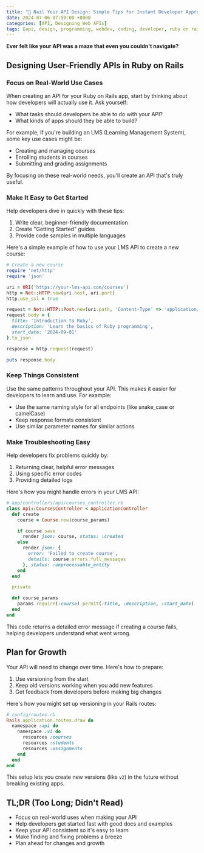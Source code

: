 ```yaml
---
title: "🎯 Nail Your API Design: Simple Tips for Instant Developer Approval"
date: 2024-07-06 07:50:00 +0000
categories: [API, Designing Web APIs]
tags: [api, design, programming, webdev, coding, developer, ruby on rails, backend, software, tech, tutorial, tips, best practices, code life, dev life, learn to code, api development, rest api, web development, software engineering, coding life, developer tips, programming life, coding tips, ruby, rails, beginners, intermediate, api design, ux]
---
```


**Ever felt like your API was a maze that even you couldn't navigate?**

## Designing User-Friendly APIs in Ruby on Rails

### Focus on Real-World Use Cases

When creating an API for your Ruby on Rails app, start by thinking about how developers will actually use it. Ask yourself:

- What tasks should developers be able to do with your API?
- What kinds of apps should they be able to build?

For example, if you're building an LMS (Learning Management System), some key use cases might be:

- Creating and managing courses
- Enrolling students in courses
- Submitting and grading assignments

By focusing on these real-world needs, you'll create an API that's truly useful.

### Make It Easy to Get Started

Help developers dive in quickly with these tips:
1. Write clear, beginner-friendly documentation
2. Create "Getting Started" guides
3. Provide code samples in multiple languages

Here's a simple example of how to use your LMS API to create a new course:

```rb
# Create a new course
require 'net/http'
require 'json'

uri = URI('https://your-lms-api.com/courses')
http = Net::HTTP.new(uri.host, uri.port)
http.use_ssl = true

request = Net::HTTP::Post.new(uri.path, 'Content-Type' => 'application/json')
request.body = {
  title: 'Introduction to Ruby',
  description: 'Learn the basics of Ruby programming',
  start_date: '2024-09-01'
}.to_json

response = http.request(request)

puts response.body
```

### Keep Things Consistent

Use the same patterns throughout your API. This makes it easier for developers to learn and use. For example:

- Use the same naming style for all endpoints (like snake_case or camelCase)
- Keep response formats consistent
- Use similar parameter names for similar actions

### Make Troubleshooting Easy
Help developers fix problems quickly by:
1. Returning clear, helpful error messages
2. Using specific error codes
3. Providing detailed logs

Here's how you might handle errors in your LMS API:

```rb
# app/controllers/api/courses_controller.rb
class Api::CoursesController < ApplicationController
  def create
    course = Course.new(course_params)

    if course.save
      render json: course, status: :created
    else
      render json: {
        error: 'Failed to create course',
        details: course.errors.full_messages
      }, status: :unprocessable_entity
    end
  end

  private

  def course_params
    params.require(:course).permit(:title, :description, :start_date)
  end
end
```

This code returns a detailed error message if creating a course fails, helping developers understand what went wrong.

## Plan for Growth
Your API will need to change over time. Here's how to prepare:
1. Use versioning from the start
2. Keep old versions working when you add new features
3. Get feedback from developers before making big changes

Here's how you might set up versioning in your Rails routes:

```rb
# config/routes.rb
Rails.application.routes.draw do
  namespace :api do
    namespace :v1 do
      resources :courses
      resources :students
      resources :assignments
    end
  end
end
```

This setup lets you create new versions (like `v2`) in the future without breaking existing apps.

## TL;DR (Too Long; Didn't Read)
- Focus on real-world uses when making your API
- Help developers get started fast with good docs and examples
- Keep your API consistent so it's easy to learn
- Make finding and fixing problems a breeze
- Plan ahead for changes and growth
